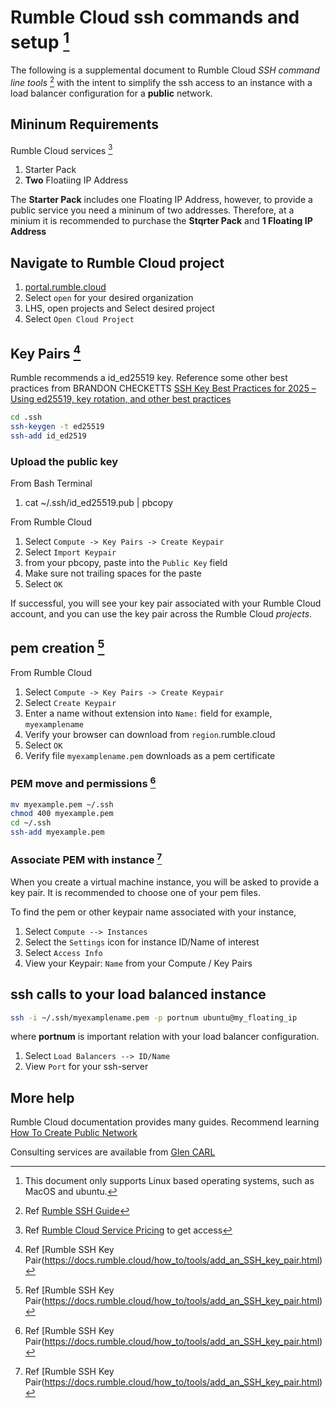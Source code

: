 # Rumble Cloud ssh commands and setup [^1]

The following is a supplemental document to Rumble Cloud
*SSH command line tools* [^2] with the intent to simplify the
ssh access to an instance with a load balancer configuration
for a **public** network.

## Mininum Requirements

Rumble Cloud services [^4]

1. Starter Pack
2. **Two** Floatiing IP Address

The **Starter Pack** includes one Floating IP Address, however, to provide
a public service you need a mininum of two addresses. Therefore, at a minium
it is recommended to purchase the **Stqrter Pack** and **1 Floating IP Address**

## Navigate to Rumble Cloud project

1. [portal.rumble.cloud](https://portal.rumble.cloud)
2. Select `open` for your desired organization
3. LHS, open projects and Select desired project
4. Select `Open Cloud Project`

## Key Pairs [^3]

Rumble recommends a id_ed25519 key. Reference some other best practices
from BRANDON CHECKETTS
[SSH Key Best Practices for 2025 – Using ed25519, key rotation, and other best practices](https://www.brandonchecketts.com/archives/ssh-ed25519-key-best-practices-for-2025)

```bash
cd .ssh
ssh-keygen -t ed25519
ssh-add id_ed2519
```

### Upload the public key

From Bash Terminal

1. cat ~/.ssh/id_ed25519.pub | pbcopy

From Rumble Cloud

1. Select `Compute -> Key Pairs -> Create Keypair`
2. Select `Import Keypair`
3. from your pbcopy, paste into the `Public Key` field
4. Make sure not trailing spaces for the paste
5. Select `OK`

If successful, you will see your key pair associated with your
Rumble Cloud account, and you can use the key pair across the
Rumble Cloud *projects*.

## pem creation [^3]

From Rumble Cloud

1. Select `Compute -> Key Pairs -> Create Keypair`
2. Select `Create Keypair`
3. Enter a name without extension into `Name:` field
   for example, `myexamplename`
4. Verify your browser can download from `region`.rumble.cloud
5. Select `OK`
6. Verify file `myexamplename.pem` downloads as a pem certificate

### PEM move and permissions [^3]

```bash
mv myexample.pem ~/.ssh
chmod 400 myexample.pem
cd ~/.ssh
ssh-add myexample.pem
```

### Associate PEM with instance [^3]

When you create a virtual machine instance, you will be asked to provide a key pair.
It is recommended to choose one of your pem files.

To find the pem or other keypair name associated with your instance,

1. Select `Compute --> Instances`
2. Select the `Settings` icon for instance ID/Name of interest
3. Select `Access Info`
4. View your Keypair: `Name` from your Compute / Key Pairs

## ssh calls to your load balanced instance

```bash
ssh -i ~/.ssh/myexamplename.pem -p portnum ubuntu@my_floating_ip
```

where **portnum** is important relation with your load balancer configuration.

1. Select `Load Balancers --> ID/Name`
2. View `Port` for your ssh-server

## More help 

Rumble Cloud documentation provides many guides. Recommend learning
[How To Create Public Network](https://docs.rumble.cloud/how_to/compute/create_a_vm_on_a_public_network.html)

Consulting services are available from [Glen CARL](http://www.buonvia.com/mobile/BVabout/)

[^1]: This document only supports Linux based operating systems, such as MacOS and ubuntu.
[^2]: Ref [Rumble SSH Guide](https://docs.rumble.cloud/guides/tools/SSH.html)
[^3]: Ref [Rumble SSH Key Pair(https://docs.rumble.cloud/how_to/tools/add_an_SSH_key_pair.html)
[^4]: Ref [Rumble Cloud Service Pricing](https://www.rumble.cloud/pricing/) to get access

